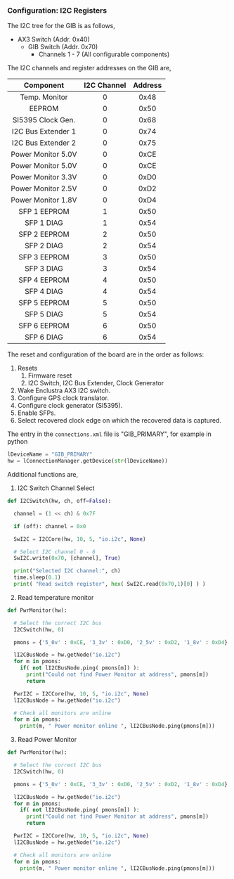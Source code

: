
### Configuration: I2C Registers

The I2C tree for the GIB is as follows,
* AX3 Switch (Addr. 0x40)
    * GIB Switch (Addr. 0x70)
        * Channels 1 - 7 (All configurable components)
             
The I2C channels and register addresses on the GIB are,

| Component         | I2C Channel    | Address |
| :---------------: | :-------------:| :------:| 
| Temp. Monitor     | 0              | 0x48    |   
| EEPROM            | 0              | 0x50    |
| SI5395 Clock Gen. | 0              | 0x68    |
| I2C Bus Extender 1| 0              | 0x74    |
| I2C Bus Extender 2| 0              | 0x75    |
| Power Monitor 5.0V| 0              | 0xCE    |
| Power Monitor 5.0V| 0              | 0xCE    |
| Power Monitor 3.3V| 0              | 0xD0    |
| Power Monitor 2.5V| 0              | 0xD2    |
| Power Monitor 1.8V| 0              | 0xD4    |
| SFP 1 EEPROM      | 1              | 0x50    |
| SFP 1 DIAG        | 1              | 0x54    |
| SFP 2 EEPROM      | 2              | 0x50    |
| SFP 2 DIAG        | 2              | 0x54    |
| SFP 3 EEPROM      | 3              | 0x50    |
| SFP 3 DIAG        | 3              | 0x54    |
| SFP 4 EEPROM      | 4              | 0x50    |
| SFP 4 DIAG        | 4              | 0x54    |
| SFP 5 EEPROM      | 5              | 0x50    |
| SFP 5 DIAG        | 5              | 0x54    |
| SFP 6 EEPROM      | 6              | 0x50    |
| SFP 6 DIAG        | 6              | 0x54    |


The reset and configuration of the board are in the order as follows:
1. Resets
   1. Firmware reset
   2. I2C Switch, I2C Bus Extender, Clock Generator
2. Wake Enclustra AX3 I2C switch.
3. Configure GPS clock translator.
4. Configure clock generator (SI5395).
5. Enable SFPs.
6. Select recovered clock edge on which the recovered data is captured.

The entry in the `connections.xml` file is "GIB_PRIMARY", for example in python
``` python
lDeviceName = "GIB_PRIMARY"
hw = lConnectionManager.getDevice(str(lDeviceName))
```


Additional functions are,

1. I2C Switch Channel Select

``` python
def I2CSwitch(hw, ch, off=False):

  channel = (1 << ch) & 0x7F

  if (off): channel = 0x0

  SwI2C = I2CCore(hw, 10, 5, "io.i2c", None)

  # Select I2C channel 0 - 6
  SwI2C.write(0x70, [channel], True)

  print("Selected I2C channel:", ch)
  time.sleep(0.1)
  print( "Read switch register", hex( SwI2C.read(0x70,1)[0] ) )
```

2. Read temperature monitor

``` python
def PwrMonitor(hw):

  # Select the correct I2C bus
  I2CSwitch(hw, 0)

  pmons = {'5_0v' : 0xCE, '3_3v' : 0xD0, '2_5v' : 0xD2, '1_8v' : 0xD4}

  lI2CBusNode = hw.getNode("io.i2c")
  for m in pmons:
    if( not lI2CBusNode.ping( pmons[m]) ):
      print("Could not find Power Monitor at address", pmons[m])
      return

  PwrI2C = I2CCore(hw, 10, 5, "io.i2c", None)
  lI2CBusNode = hw.getNode("io.i2c")

  # Check all monitors are online
  for m in pmons:
    print(m, " Power monitor online ", lI2CBusNode.ping(pmons[m]))
```

3. Read Power Monitor

``` python
def PwrMonitor(hw):

  # Select the correct I2C bus
  I2CSwitch(hw, 0)

  pmons = {'5_0v' : 0xCE, '3_3v' : 0xD0, '2_5v' : 0xD2, '1_8v' : 0xD4}

  lI2CBusNode = hw.getNode("io.i2c")
  for m in pmons:
    if( not lI2CBusNode.ping( pmons[m]) ):
      print("Could not find Power Monitor at address", pmons[m])
      return

  PwrI2C = I2CCore(hw, 10, 5, "io.i2c", None)
  lI2CBusNode = hw.getNode("io.i2c")

  # Check all monitors are online
  for m in pmons:
    print(m, " Power monitor online ", lI2CBusNode.ping(pmons[m]))
```
